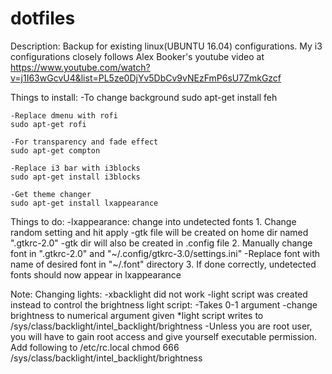 # dotfiles

Description:
    Backup for existing linux(UBUNTU 16.04) configurations. My i3 configurations closely follows Alex Booker's youtube video at https://www.youtube.com/watch?v=j1I63wGcvU4&list=PL5ze0DjYv5DbCv9vNEzFmP6sU7ZmkGzcf 

Things to install:
    -To change background
    sudo apt-get install feh

    -Replace dmenu with rofi
    sudo apt-get rofi

    -For transparency and fade effect
    sudo apt-get compton

    -Replace i3 bar with i3blocks
    sudo apt-get install i3blocks

    -Get theme changer
    sudo apt-get install lxappearance


Things to do:
   -lxappearance: change into undetected fonts
    1. Change random setting and hit apply
        -gtk file will be created on home dir named ".gtkrc-2.0"
        -gtk dir will also be created in .config file
    2. Manually change font in ".gtkrc-2.0" and "~/.config/gtkrc-3.0/settings.ini"
        -Replace font with name of desired font in "~/.font" directory
    3. If done correctly, undetected fonts should now appear in lxappearance

Note:
    Changing lights: 
        -xbacklight did not work
        -light script was created instead to control the brightness
            light script:
                -Takes 0-1 argument
                -change brightness to numerical argument given
            *light script writes to /sys/class/backlight/intel_backlight/brightness
                -Unless you are root user, you will have to gain root access 
                 and give yourself executable permission.
            Add following to /etc/rc.local
                chmod 666 /sys/class/backlight/intel_backlight/brightness

    
